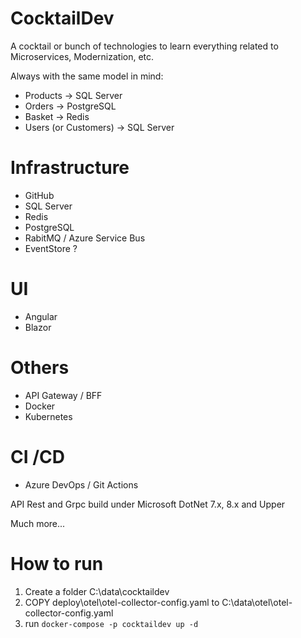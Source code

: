 # CocktailDev

A cocktail or bunch of technologies to learn everything related to Microservices, Modernization, etc.

Always with the same model in mind:

- Products -> SQL Server
- Orders -> PostgreSQL
- Basket -> Redis
- Users (or Customers) -> SQL Server

# Infrastructure

- GitHub
- SQL Server
- Redis
- PostgreSQL
- RabitMQ / Azure Service Bus
- EventStore ?

# UI

- Angular
- Blazor

# Others

- API Gateway / BFF
- Docker
- Kubernetes

# CI /CD

- Azure DevOps / Git Actions

API Rest and Grpc build under Microsoft DotNet 7.x, 8.x and Upper

Much more...

# How to run

1. Create a folder C:\data\cocktaildev
2. COPY deploy\otel\otel-collector-config.yaml to C:\data\otel\otel-collector-config.yaml
3. run `docker-compose -p cocktaildev up -d`
